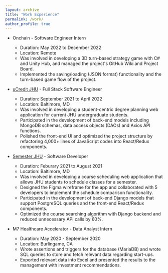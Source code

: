 ```yaml
---
layout: archive
title: "Work Experience"
permalink: /work/
author_profile: true
---
```


* Onchain - Software Engineer Intern
  * Duration: May 2022 to December 2022
  * Location: Remote
  * Was involved in developing a 3D turn-based strategy game with C# and Unity Hub, and managed the project's GitHub Wiki and Project Board.
  * Implemented the saving/loading (JSON format) functionality and the turn-based game flow of the project.

* [uCredit JHU](https://ucredit.me) - Full Stack Software Engineer
  * Duration: September 2021 to April 2022
  * Location: Baltimore, MD
  * Was involved in developing a student-centric degree planning web application for current JHU undergraduate students.
  * Participated in the development of back-end models including MongoDB schemas, data access objects (DAOs) and Axios API functions.
  * Polished the front-end UI and optimized the project structure by refactoring 4,000+ lines of JavaScript codes into React/Redux components.

* [Semester JHU](https://semester.ly) - Software Developer
  * Duration: Feburary 2021 to August 2021
  * Location: Baltimore, MD
  * Was involved in developing a course scheduling web application that allows JHU students to schedule classes for a semester.
  * Designed the Figma wireframe for the app and collaborated with 5 developers to implement the schedule comparison functionality. 
  * Participated in the development of back-end Django models that support PostgreSQL queries and the front-end React/Redux components.
  * Optimized the course searching algorithm with Django backend and reduced unnecessary API calls by 60%.

* M7 Healthcare Accelerator - Data Analyst Intern
  * Duration: May 2020 - September 2020
  * Location: Burlingame, CA
  * Wrote assertions and triggers for the database (MariaDB) and wrote SQL queries to store and fetch relevant data regarding start-ups.
  * Exported relevant data into Excel and presented the results to the management with investment recommendations.